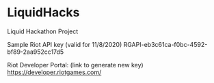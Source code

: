 # LiquidHacks
Liquid Hackathon Project


Sample Riot API key (valid for 11/8/2020)
RGAPI-eb3c61ca-f0bc-4592-bf89-2aa952cc17d5

Riot Developer Portal:
(link to generate new key)
https://developer.riotgames.com/
